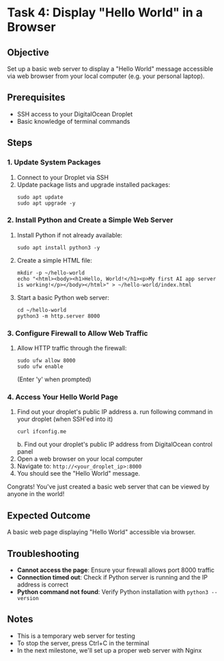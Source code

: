 # Task 4: Display "Hello World" in a Browser

## Objective
Set up a basic web server to display a "Hello World" message accessible via web browser from your local computer (e.g. your personal laptop).

## Prerequisites
- SSH access to your DigitalOcean Droplet
- Basic knowledge of terminal commands

## Steps

### 1. Update System Packages
1. Connect to your Droplet via SSH
2. Update package lists and upgrade installed packages:
   ```
   sudo apt update
   sudo apt upgrade -y
   ```

### 2. Install Python and Create a Simple Web Server
1. Install Python if not already available:
   ```
   sudo apt install python3 -y
   ```
2. Create a simple HTML file:
   ```
   mkdir -p ~/hello-world
   echo "<html><body><h1>Hello, World!</h1><p>My first AI app server is working!</p></body></html>" > ~/hello-world/index.html
   ```
3. Start a basic Python web server:
   ```
   cd ~/hello-world
   python3 -m http.server 8000
   ```

### 3. Configure Firewall to Allow Web Traffic
1. Allow HTTP traffic through the firewall:
   ```
   sudo ufw allow 8000
   sudo ufw enable
   ```
   (Enter 'y' when prompted)

### 4. Access Your Hello World Page
1. Find out your droplet's public IP address
   a. run following command in your droplet (when SSH'ed into it)
   ```
   curl ifconfig.me
   ```
   b. Find out your droplet's public IP address from DigitalOcean control panel
2. Open a web browser on your local computer
3. Navigate to: `http://<your_droplet_ip>:8000`
4. You should see the "Hello World" message. 

Congrats! You've just created a basic web server that can be viewed by anyone in the world!


## Expected Outcome
A basic web page displaying "Hello World" accessible via browser.

## Troubleshooting
- **Cannot access the page**: Ensure your firewall allows port 8000 traffic
- **Connection timed out**: Check if Python server is running and the IP address is correct
- **Python command not found**: Verify Python installation with `python3 --version`

## Notes
- This is a temporary web server for testing
- To stop the server, press Ctrl+C in the terminal
- In the next milestone, we'll set up a proper web server with Nginx 